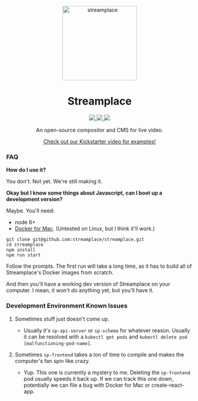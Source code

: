 <p align="center">
  <a href="https://stream.place/">
    <img alt="streamplace" src="https://crap.stream.place/icon.svg" width="200">
  </a>
</p>

<h1 align="center">Streamplace</h1>

<p align="center">
  <a href="https://travis-ci.org/streamplace/streamplace">
    <img src="https://img.shields.io/travis/streamplace/streamplace/master.svg?label=Travis">
  </a>
  <a href="https://circleci.com/gh/streamplace/streamplace">
    <img src="https://img.shields.io/circleci/project/github/streamplace/streamplace/master.svg?label=CircleCI">
  </a>
  <a href="https://slack.stream.place/">
    <img src="https://slack.stream.place/badge.svg">
  </a>
</p>

<p align="center">
  An open-source compositor and CMS for live video.
</p>

<p align="center">
  <a href="https://www.kickstarter.com/projects/338091149/stream-kitchen">Check out our Kickstarter video for examples!</a>
</p>

### FAQ

**How do I use it?**

You don't. Not yet. We're still making it.

**Okay but I know some things about Javascript, can I boot up a development version?**

Maybe. You'll need:

* node 6+
* [Docker for Mac](https://www.docker.com/products/docker). (Untested on Linux, but I think it'll
  work.)

```
git clone git@github.com:streamplace/streamplace.git
cd streamplace
npm install
npm run start
```

Follow the prompts. The first run will take a long time, as it has to build all of Streamplace's
Docker images from scratch.

And then you'll have a working dev version of Streamplace on your computer. I mean, it won't *do* anything yet, but you'll have it.

### Development Environment Known Issues

1. Sometimes stuff just doesn't come up.
   
   * Usually it's `sp-api-server` or `sp-schema` for whatever reason. Usually it can be resolved with a `kubectl get pods` and `kubectl delete pod [malfunctioning-pod-name]`.

1. Sometimes `sp-frontend` takes a ton of time to compile and makes the computer's fan spin like crazy.

   * Yup. This one is currently a mystery to me. Deleting the `sp-frontend` pod usually speeds it back up. If we can track this one down, potentially we can file a bug with Docker for Mac or create-react-app.
